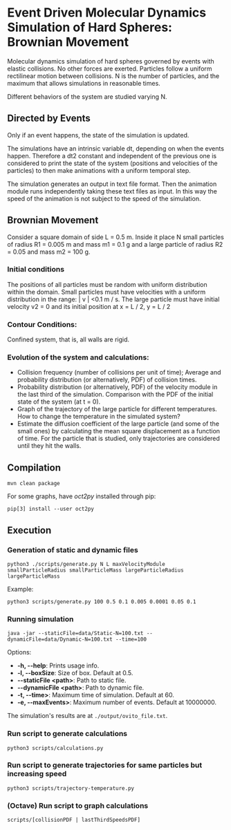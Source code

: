 # Event Driven Molecular Dynamics Simulation of Hard Spheres: Brownian Movement

Molecular dynamics simulation of hard spheres governed by events with elastic collisions. No other forces are exerted.
Particles follow a uniform rectilinear motion between collisions.
N is the number of particles, and the maximum that allows simulations in reasonable times.

Different behaviors of the system are studied varying N.

## Directed by Events
Only if an event happens, the state of the simulation is updated.

The simulations have an intrinsic variable dt, depending on when the events happen. Therefore a dt2 constant and 
independent of the previous one is considered to print the state of the system (positions and velocities of the 
particles) to then make animations with a uniform temporal step.

The simulation generates an output in text file format. Then the animation module runs independently taking these text 
files as input. In this way the speed of the animation is not subject to the speed of the simulation.

## Brownian Movement
Consider a square domain of side L = 0.5 m.
Inside it place N small particles of radius R1 = 0.005 m and mass m1 = 0.1 g 
and a large particle of radius R2 = 0.05 and mass m2 = 100 g.

### Initial conditions
The positions of all particles must be random with uniform distribution within the domain. 
Small particles must have velocities with a uniform distribution in the range: | v | <0.1 m / s. 
The large particle must have initial velocity v2 = 0 and its initial position at x = L / 2, y = L / 2

### Contour Conditions:
Confined system, that is, all walls are rigid.

### Evolution of the system and calculations:
   * Collision frequency (number of collisions per unit of time); Average and probability distribution 
    (or alternatively, PDF) of collision times.
   * Probability distribution (or alternatively, PDF) of the velocity module in the last third of the simulation. 
    Comparison with the PDF of the initial state of the system (at t = 0).
   * Graph of the trajectory of the large particle for different temperatures. 
    How to change the temperature in the simulated system?
   * Estimate the diffusion coefficient of the large particle (and some of the small ones) by calculating the mean 
    square displacement as a function of time. For the particle that is studied, 
    only trajectories are considered until they hit the walls.

## Compilation

```
mvn clean package
```

For some graphs, have *oct2py* installed through pip:
```
pip[3] install --user oct2py
```

## Execution
### Generation of static and dynamic files
```
python3 ./scripts/generate.py N L maxVelocityModule smallParticleRadius smallParticleMass largeParticleRadius largeParticleMass
```

Example:
```
python3 scripts/generate.py 100 0.5 0.1 0.005 0.0001 0.05 0.1
```

### Running simulation

```
java -jar --staticFile=data/Static-N=100.txt --dynamicFile=data/Dynamic-N=100.txt --time=100
```

Options:

* **-h, --help**: Prints usage info.
* **-l, --boxSize**: Size of box. Default at 0.5.
* **--staticFile &lt;path>**: Path to static file.
* **--dynamicFile &lt;path>**: Path to dynamic file.
* **-t, --time>**: Maximum time of simulation. Default at 60.
* **-e, --maxEvents>**: Maximum number of events. Default at 10000000.

The simulation's results are at `./output/ovito_file.txt`.

### Run script to generate calculations

```
python3 scripts/calculations.py
```

### Run script to generate trajectories for same particles but increasing speed

```
python3 scripts/trajectory-temperature.py
```

### (Octave) Run script to graph calculations

```
scripts/[collisionPDF | lastThirdSpeedsPDF]
```
